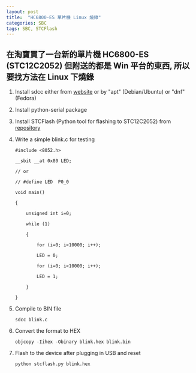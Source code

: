 ```yaml
---
layout: post
title:  "HC6800-ES 單片機 Linux 燒錄"
categories: SBC
tags: SBC, STCFlash
---
```

## 在淘寶買了一台新的單片機 HC6800-ES (STC12C2052) 但附送的都是 Win 平台的東西, 所以要找方法在 Linux 下燒錄

1. Install sdcc either from [website][sdcc-website] or by "apt" (Debian/Ubuntu) or "dnf" (Fedora)

2. Install python-serial package

3. Install STCFlash (Python tool for flashing to STC12C2052) from [repository][stcflash-repo]

4. Write a simple blink.c for testing

    ```
    #include <8052.h>

    __sbit __at 0x80 LED;

    // or

    // #define LED  P0_0

    void main()

    {

        unsigned int i=0;

        while (1)

        {

            for (i=0; i<10000; i++);

            LED = 0;

            for (i=0; i<10000; i++);

            LED = 1;

        }

    }
    ```
5. Compile to BIN file

    ```
    sdcc blink.c 
    ```
6. Convert the format to HEX

    ```
    objcopy -Iihex -Obinary blink.hex blink.bin
    ```
7. Flash to the device after plugging in USB and reset

    ```
    python stcflash.py blink.hex
    ```

[stcflash-repo]: https://github.com/laborer/stcflash
[sdcc-website]: http://sdcc.sourceforge.net/
